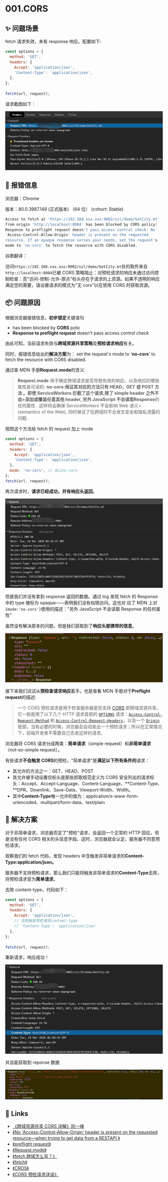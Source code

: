 # 001.CORS

## ✨ 问题场景

fetch 请求失效，未有 response 响应。配置如下:

```javascript
const options = {
  method: 'GET',
  headers: {
    Accept: 'application/json',
    'Content-Type': 'application/json',
  },
};

fetch(url, request);
```

请求截图如下：

![cors-001.png](../../images/cors-001.png)

## 🐛 报错信息

浏览器：Chrome

版本：80.0.3987.149 (正式版本) （64 位） (cohort: Stable)

```bash
Access to fetch at 'https://192.168.xxx.xxx:9002/ssl/demo/GetCity.mt'
from origin 'http://localhost:8084' has been blocked by CORS policy:
Response to preflight request doesn't pass access control check: No
'Access-Control-Allow-Origin' header is present on the requested
resource. If an opaque response serves your needs, set the request's
mode to 'no-cors' to fetch the resource with CORS disabled.
```

谷歌翻译：

访问`https://192.168.xxx.xxx:9002/ssl/demo/GetCity.mt`处的取件来自`http://localhost:8084`已被 CORS 策略阻止：对预检请求的响应未通过访问控制检查：否"访问-控制-允许-原点"标头存在于请求的上资源。如果不透明的响应满足您的需要，请设置请求的模式为"无 cors"以在禁用 CORS 时获取资源。

## 📦 问题原因

根据浏览器报错信息，**初步锁定**关键语句

- has been blocked by **CORS** polic
- **Response to preflight request** doesn't pass access control check

由此可知，当前请求失效与**跨域资源共享策略**及**预检请求响应**有关。

同时，报错信息给出的**解决方案**为：
set the request's mode to '**no-cors**' to fetch the resource with CORS disabled.

通过查 MDN 手册**Request.mode**的含义:

> **Request.mode** 用于确定跨域请求是否导致有效的响应，以及响应的哪些属性是可读的:
> **no-cors:**保证其对应的方法只有 HEAD，GET 或 POST 方法 。即使 ServiceWorkers 拦截了这个请求,除了 simple header 之外不会>添加或覆盖任意其他 header, 另外 JavaScript 不会读取**Response**的任何属性 . 这样将会确保 ServiceWorkers 不会影响 Web 语义>(semantics of the Web), 同时保证了在跨域时不会发生安全和隐私泄露的问题.

按照这个方法给 fetch 的 request 加上 mode

```javascript
const options = {
  method: 'GET',
  headers: {
    Accept: 'application/json',
    'Content-Type': 'application/json',
  },
  mode: 'no-cors', // 加上no-cors
};
fetch(url, request);
```

再次请求时，**请求已经成功，并有响应头返回**。

![cors-002.png](../../images/cors-002.png)

但是我们并没有拿到 response 返回的数据。通过 log 发现 fetch 的 Response 中的 type 被标为 opaque——表明我们没有权限访问。这也对
应了 MDN 上对`{mode:'no-cors'}`使用的描述："另外 JavaScript 不会读取 Response 的任何属性"

虽然没有解决原本的问题，但是我们获取到了**响应头部携带的信息**。

![cors-003.png](../../images/cors-003.png)

接下来我们试试从**预检查请求响应**着手。也是查看 MDN 手册对于**Preflight request**的描述:

> 一个 CORS 预检请求是用于检查服务器是否支持 [CORS](https://developer.mozilla.org/en-US/docs/Glossary/CORS) 即跨域资源共享。它一般是用了以下几个 HTTP 请求首部的 [`OPTIONS`](https://developer.mozilla.org/zh-CN/docs/Web/HTTP/Methods/OPTIONS) 请求：[`Access-Control-Request-Method`](https://developer.mozilla.org/zh-CN/docs/Web/HTTP/Headers/Access-Control-Request-Method) 和 [`Access-Control-Request-Headers`](https://developer.mozilla.org/zh-CN/docs/Web/HTTP/Headers/Access-Control-Request-Headers)，以及一个 [`Origin`](https://developer.mozilla.org/zh-CN/docs/Web/HTTP/Headers/Origin) 首部。当有必要的时候，浏览器会自动发出一个预检请求；所以在正常情况下，前端开发者不需要自己去发这样的请求。

浏览器将 CORS 请求分成两类：**简单请求**（simple request）和**非简单请求**（not-so-simple request）。

有些请求**不会触发 CORS**的预检，"简单请求"是**满足以下所有条件的**请求：

- 其允许的方法之一：GET、HEAD、POST
- 其允许被手动设置仅标头是那些抓取规范定义为 CORS 安全列出的请求标头：Accept、Accept-Language、Content-Language、**Content-Type、**DPR、Downlink、Save-Data、Viewport-Width、Width。
- 其中**Content-Type**唯一允许的值为：application/x-www-form-urlencoded、multipart/form-data、text/plain

## 🔨 解决方案

对于非简单请求，浏览器否定了"预检"请求，会返回一个正常的 HTTP 回应，但是没有任何 CORS 相关的头信息字段。这时，浏览器就会认定，服务器不同意预检请求。

观察我们的 fetch 代码，发现 headers 中含触发非简单请求的**Content-Type:application/json。**

服务器不支持预检请求，那么我们只能将触发非简单请求的**Content-Type**去除，将预检请求变为**简单请求**。

去除 content-type，代码如下：

```javascript
const options = {
  method: 'GET',
  headers: {
    Accept: 'application/json',
    // 去除触发预检请求contnet-type
    // 'Content-Type': 'application/json'
  },
};

fetch(url, request);
```

重新请求，响应成功！

![cors-004.png](../../images/cors-004.png)

并且能获取到 reponse 数据

![cors-005.png](../../images/cors-005.png)

## 🔗 Links

- [《跨域资源共享 CORS 详解》阮一峰](http://www.ruanyifeng.com/blog/2016/04/cors.html)
- [《No 'Access-Control-Allow-Origin' header is present on the requested resource—when trying to get data from a RESTAPI 》](https://stackoverflow.com/questions/43871637/no-access-control-allow-origin-header-is-present-on-the-requested-resource-whe)
- [《preflight request》](https://developer.mozilla.org/zh-CN/docs/Glossary/Preflight_request)
- [《Request.mode》](https://developer.mozilla.org/zh-CN/docs/Web/API/Request/mode)
- [《fetch 跨域怎么写？》](https://www.zhihu.com/question/47029864)
- [《fetch》](https://fetch.spec.whatwg.org/#http-cors-protocol)
- [《CROS》](https://developer.mozilla.org/en-US/docs/Web/HTTP/CORS)
- [《CORS 预检请求详谈》](https://www.cnblogs.com/wonyun/p/CORS_preflight.html)
